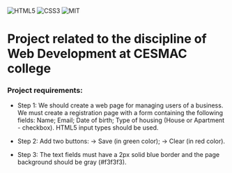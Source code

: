 ![HTML5](https://img.shields.io/badge/html5-%23E34F26.svg?style=for-the-badge&logo=html5&logoColor=white) ![CSS3](https://img.shields.io/badge/css3-%231572B6.svg?style=for-the-badge&logo=css3&logoColor=white) ![MIT](https://img.shields.io/badge/css3-%231572B6.svg?style=for-the-badge&logo=css3&logoColor=white)
# Project related to the discipline of Web Development at CESMAC college

### Project requirements:

- Step 1:
We should create a web page for managing users of a business. We must create a registration page with a form containing the following fields: Name; Email; Date of birth; Type of housing (House or Apartment - checkbox). HTML5 input types should be used.

- Step 2:
Add two buttons:
-> Save (in green color);
-> Clear (in red color).

- Step 3:
The text fields must have a 2px solid blue border and the page background should be gray (#f3f3f3).
